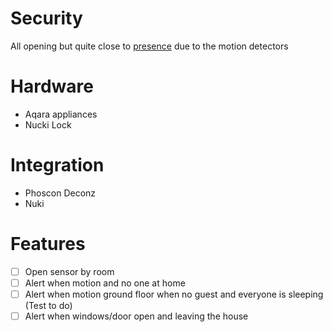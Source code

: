 # Security

All opening but quite close to [presence](../presence/README.md) due to the motion detectors

# Hardware

- Aqara appliances
- Nucki Lock

# Integration

- Phoscon Deconz
- Nuki

# Features

- [ ] Open sensor by room
- [ ] Alert when motion and no one at home
- [ ] Alert when motion ground floor when no guest and everyone is sleeping (Test to do)
- [ ] Alert when windows/door open and leaving the house
